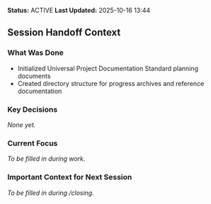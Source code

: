 **Status:** ACTIVE
**Last Updated:** 2025-10-16 13:44

## Session Handoff Context

### What Was Done
- Initialized Universal Project Documentation Standard planning documents
- Created directory structure for progress archives and reference documentation

### Key Decisions
*None yet.*

### Current Focus
*To be filled in during work.*

### Important Context for Next Session
*To be filled in during /closing.*
